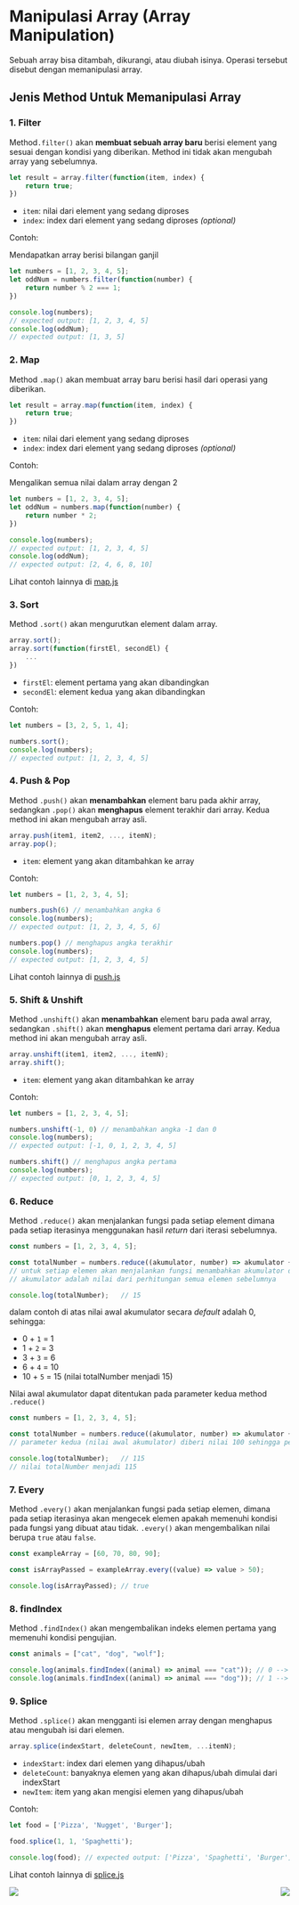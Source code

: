 # Manipulasi Array (Array Manipulation)

Sebuah array bisa ditambah, dikurangi, atau diubah isinya. Operasi tersebut disebut dengan memanipulasi array.

## Jenis Method Untuk Memanipulasi Array

### 1. Filter

Method`.filter()` akan **membuat sebuah array baru** berisi element yang sesuai dengan kondisi yang diberikan. Method ini tidak akan mengubah array yang sebelumnya.

```js
let result = array.filter(function(item, index) {
	return true;
})
```

- `item`: nilai dari element yang sedang diproses
- `index`: index dari element yang sedang diproses *(optional)*

Contoh:

Mendapatkan array berisi bilangan ganjil

```js
let numbers = [1, 2, 3, 4, 5];
let oddNum = numbers.filter(function(number) {
	return number % 2 === 1;
})

console.log(numbers);
// expected output: [1, 2, 3, 4, 5]
console.log(oddNum);
// expected output: [1, 3, 5]
```

### 2. Map

Method `.map()` akan membuat array baru berisi hasil dari operasi yang diberikan.

```js
let result = array.map(function(item, index) {
	return true;
})
```

- `item`: nilai dari element yang sedang diproses
- `index`: index dari element yang sedang diproses *(optional)*

Contoh:

Mengalikan semua nilai dalam array dengan 2

```js
let numbers = [1, 2, 3, 4, 5];
let oddNum = numbers.map(function(number) {
	return number * 2;
})

console.log(numbers);
// expected output: [1, 2, 3, 4, 5]
console.log(oddNum);
// expected output: [2, 4, 6, 8, 10]
```
Lihat contoh lainnya di [map.js](map.js)

### 3. Sort

Method `.sort()` akan mengurutkan element dalam array.

```js
array.sort();
array.sort(function(firstEl, secondEl) {
	...
})
```

- `firstEl`: element pertama yang akan dibandingkan
- `secondEl`: element kedua yang akan dibandingkan

Contoh:

```js
let numbers = [3, 2, 5, 1, 4];

numbers.sort();
console.log(numbers);
// expected output: [1, 2, 3, 4, 5]
```

### 4. Push & Pop

Method `.push()` akan **menambahkan** element baru pada akhir array, sedangkan `.pop()` akan **menghapus** element terakhir dari array. Kedua method ini akan mengubah array asli.

```js
array.push(item1, item2, ..., itemN);
array.pop();
```

- `item`: element yang akan ditambahkan ke array

Contoh:

```js
let numbers = [1, 2, 3, 4, 5];

numbers.push(6) // menambahkan angka 6
console.log(numbers);
// expected output: [1, 2, 3, 4, 5, 6]

numbers.pop() // menghapus angka terakhir
console.log(numbers);
// expected output: [1, 2, 3, 4, 5]
```
Lihat contoh lainnya di [push.js](push.js)

### 5. Shift & Unshift

Method `.unshift()` akan **menambahkan** element baru pada awal array, sedangkan `.shift()` akan **menghapus** element pertama dari array. Kedua method ini akan mengubah array asli.

```js
array.unshift(item1, item2, ..., itemN);
array.shift();
```

- `item`: element yang akan ditambahkan ke array

Contoh:

```js
let numbers = [1, 2, 3, 4, 5];

numbers.unshift(-1, 0) // menambahkan angka -1 dan 0
console.log(numbers);
// expected output: [-1, 0, 1, 2, 3, 4, 5]

numbers.shift() // menghapus angka pertama
console.log(numbers);
// expected output: [0, 1, 2, 3, 4, 5]
```

### 6. Reduce

Method `.reduce()` akan menjalankan fungsi pada setiap element dimana pada setiap iterasinya menggunakan hasil *return* dari iterasi sebelumnya.

```js
const numbers = [1, 2, 3, 4, 5];

const totalNumber = numbers.reduce((akumulator, number) => akumulator + number);
// untuk setiap elemen akan menjalankan fungsi menambahkan akumulator dengan nilai dirinya
// akumulator adalah nilai dari perhitungan semua elemen sebelumnya

console.log(totalNumber);	// 15
```

dalam contoh di atas nilai awal akumulator secara *default* adalah 0, sehingga:
- 0 + `1` = 1
- 1 + `2` = 3
- 3 + `3` = 6
- 6 + `4` = 10
- 10 + `5` = 15 (nilai totalNumber menjadi 15)

Nilai awal akumulator dapat ditentukan pada parameter kedua method `.reduce()`

```js
const numbers = [1, 2, 3, 4, 5];

const totalNumber = numbers.reduce((akumulator, number) => akumulator + number, 100);
// parameter kedua (nilai awal akumulator) diberi nilai 100 sehingga perhitungan dimulai dari 100

console.log(totalNumber);	// 115
// nilai totalNumber menjadi 115
```

### 7. Every
Method `.every()` akan menjalankan fungsi pada setiap elemen, dimana pada setiap iterasinya akan mengecek elemen apakah memenuhi kondisi pada fungsi yang dibuat atau tidak. `.every()` akan mengembalikan nilai berupa `true` atau `false`.

```js
const exampleArray = [60, 70, 80, 90];

const isArrayPassed = exampleArray.every((value) => value > 50);

console.log(isArrayPassed); // true
```

### 8. findIndex
Method `.findIndex()` akan mengembalikan indeks elemen pertama yang memenuhi kondisi pengujian.

```js
const animals = ["cat", "dog", "wolf"];

console.log(animals.findIndex((animal) => animal === "cat")); // 0 --> mencari indeks cat dalam array animals
console.log(animals.findIndex((animal) => animal === "dog")); // 1 --> mencari indeks dog dalam array animals
```
### 9. Splice
Method `.splice()` akan mengganti isi elemen array dengan menghapus atau mengubah isi dari elemen.

```js
array.splice(indexStart, deleteCount, newItem, ...itemN);
```

- `indexStart`: index dari elemen yang dihapus/ubah
- `deleteCount`: banyaknya elemen yang akan dihapus/ubah dimulai dari indexStart
- `newItem`: item yang akan mengisi elemen yang dihapus/ubah

Contoh:

```js
let food = ['Pizza', 'Nugget', 'Burger'];

food.splice(1, 1, 'Spaghetti');

console.log(food); // expected output: ['Pizza', 'Spaghetti', 'Burger']
```

Lihat contoh lainnya di [splice.js](splice.js)

[<img align="left" src="https://api.bellshade.org/badge/navigation?badgeType=previous&text=Array" />](../009_array)

[<img align="right" src="https://api.bellshade.org/badge/navigation?badgeType=next&text=Object" />](../011_object)
